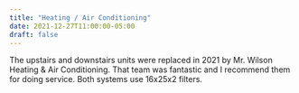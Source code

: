 ```yaml
---
title: "Heating / Air Conditioning"
date: 2021-12-27T11:00:00-05:00
draft: false
---
```


The upstairs and downstairs units were replaced in 2021 by Mr. Wilson Heating & Air Conditioning.  That team was fantastic and I recommend them for doing service.  Both systems use 16x25x2 filters.